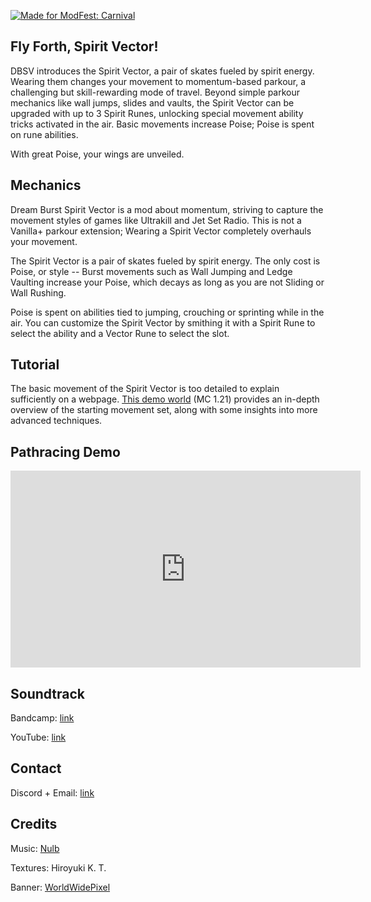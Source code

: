 [![Made for ModFest: Carnival](https://cdn.modrinth.com/data/cached_images/f7450032e5729091164fa1d8f9a9b967b6ddffd6.png)](https://modfest.net/carnival)

## Fly Forth, Spirit Vector!

DBSV introduces the Spirit Vector, a pair of skates fueled by spirit energy. Wearing them changes your movement to momentum-based parkour, a challenging but skill-rewarding mode of travel. Beyond simple parkour mechanics like wall jumps, slides and vaults, the Spirit Vector can be upgraded with up to 3 Spirit Runes, unlocking special movement ability tricks activated in the air. Basic movements increase Poise; Poise is spent on rune abilities.

With great Poise, your wings are unveiled. 

## Mechanics

Dream Burst Spirit Vector is a mod about momentum, striving to capture the movement styles of games like Ultrakill and Jet Set Radio. This is not a Vanilla+ parkour extension; Wearing a Spirit Vector completely overhauls your movement.

The Spirit Vector is a pair of skates fueled by spirit energy. The only cost is Poise, or style -- Burst movements such as Wall Jumping and Ledge Vaulting increase your Poise, which decays as long as you are not Sliding or Wall Rushing.

Poise is spent on abilities tied to jumping, crouching or sprinting while in the air. You can customize the Spirit Vector by smithing it with a Spirit Rune to select the ability and a Vector Rune to select the slot.

## Tutorial

The basic movement of the Spirit Vector is too detailed to explain sufficiently on a webpage. [This demo world](https://www.planetminecraft.com/project/dream-burst-spirit-vector-demo-world/) (MC 1.21) provides an in-depth overview of the starting movement set, along with some insights into more advanced techniques.

## Pathracing Demo

<iframe width="560" height="315" src="https://www.youtube-nocookie.com/embed/7CQRa2H9f8c" title="YouTube video player" frameborder="0" allow="accelerometer; autoplay; clipboard-write; encrypted-media; gyroscope; picture-in-picture; web-share" allowfullscreen></iframe>

## Soundtrack

Bandcamp: [link](https://nulb.bandcamp.com/album/dream-burst-spirit-vector-original-mod-soundtrack)

YouTube: [link](https://www.youtube.com/watch?v=3o7R6Q_1oUc&list=OLAK5uy_mNXGeNP9hDjq0-UgemWd4vzTMUYs5QunE)

## Contact

Discord + Email: [link](https://github.com/HamaIndustries/spirit-vector/blob/main/doc/contact.md)

## Credits

Music: [Nulb](https://nulb.co.uk/)

Textures: Hiroyuki K. T.

Banner: [WorldWidePixel](https://worldwidepixel.ca/)
